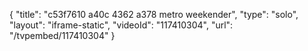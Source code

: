 {
    "title": "c53f7610 a40c 4362 a378 metro weekender",
    "type": "solo",
    "layout": "iframe-static",
    "videoId": "117410304",
    "url": "\/tvpembed\/117410304"
}